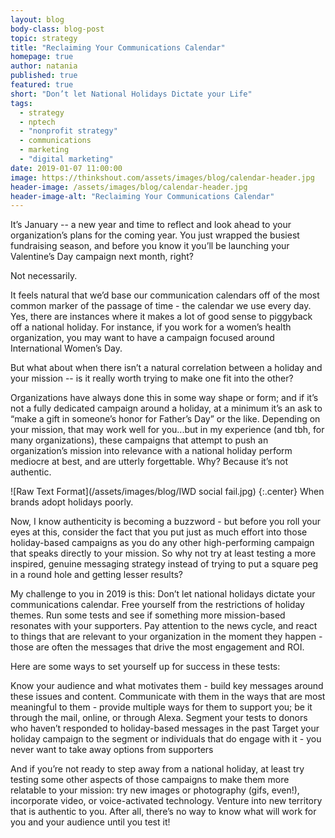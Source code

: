 ```yaml
---
layout: blog
body-class: blog-post
topic: strategy
title: "Reclaiming Your Communications Calendar"
homepage: true
author: natania
published: true
featured: true
short: "Don’t let National Holidays Dictate your Life"
tags:
  - strategy
  - nptech
  - "nonprofit strategy"
  - communications
  - marketing
  - "digital marketing"
date: 2019-01-07 11:00:00
image: https://thinkshout.com/assets/images/blog/calendar-header.jpg
header-image: /assets/images/blog/calendar-header.jpg
header-image-alt: "Reclaiming Your Communications Calendar"
---
```

It’s January -- a new year and time to reflect and look ahead to your organization’s plans for the coming year. You just wrapped the busiest fundraising season, and before you know it you’ll be launching your Valentine’s Day campaign next month, right?

Not necessarily.

It feels natural that we’d base our communication calendars off of the most common marker of the passage of time - the calendar we use every day. Yes, there are instances where it makes a lot of good sense to piggyback off a national holiday. For instance, if you work for a women’s health organization, you may want to have a campaign focused around International Women’s Day.

But what about when there isn’t a natural correlation between a holiday and your mission -- is it really worth trying to make one fit into the other?

Organizations have always done this in some way shape or form; and if it’s not a fully dedicated campaign around a holiday, at a minimum it’s an ask to “make a gift in someone’s honor for Father’s Day” or the like. Depending on your mission, that may work well for you...but in my experience (and tbh, for many organizations), these campaigns that attempt to push an organization’s mission into relevance with a national holiday perform mediocre at best, and are utterly forgettable. Why? Because it’s not authentic.

![Raw Text Format](/assets/images/blog/IWD social fail.jpg)
{:.center}
<span class="caption"><i class="fa fa-caret-up"></i>When brands adopt holidays poorly.</span>

Now, I know authenticity is becoming a buzzword - but before you roll your eyes at this, consider the fact that you put just as much effort into those holiday-based campaigns as you do any other high-performing campaign that speaks directly to your mission. So why not try at least testing a more inspired, genuine messaging strategy instead of trying to put a square peg in a round hole and getting lesser results?

My challenge to you in 2019 is this: Don’t let national holidays dictate your communications calendar. Free yourself from the restrictions of holiday themes. Run some tests and see if something more mission-based resonates with your supporters. Pay attention to the news cycle, and react to things that are relevant to your organization in the moment they happen - those are often the messages that drive the most engagement and ROI.

Here are some ways to set yourself up for success in these tests:

Know your audience and what motivates them - build key messages around these issues and content.
Communicate with them in the ways that are most meaningful to them - provide multiple ways for them to support you; be it through the mail, online, or through Alexa.
Segment your tests to donors who haven’t responded to holiday-based messages in the past
Target your holiday campaign to the segment or individuals that do engage with it - you never want to take away options from supporters

And if you’re not ready to step away from a national holiday, at least try testing some other aspects of those campaigns to make them more relatable to your mission: try new images or photography (gifs, even!), incorporate video, or voice-activated technology. Venture into new territory that is authentic to you. After all, there’s no way to know what will work for you and your audience until you test it!
